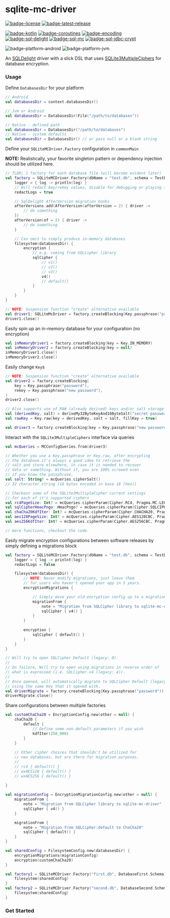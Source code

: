 # sqlite-mc-driver
[![badge-license]][url-license]
[![badge-latest-release]][url-latest-release]

[![badge-kotlin]][url-kotlin]
[![badge-coroutines]][url-coroutines]
[![badge-encoding]][url-encoding]
[![badge-sql-delight]][url-sql-delight]
[![badge-sql-mc]][url-sql-mc]
[![badge-sql-jdbc-crypt]][url-sql-jdbc-crypt]

![badge-platform-android]
![badge-platform-jvm]
<!--
![badge-platform-js]
![badge-platform-js-node]
![badge-platform-linux]
![badge-platform-macos]
![badge-platform-ios]
![badge-platform-tvos]
![badge-platform-watchos]
![badge-platform-wasm]
![badge-platform-windows]
![badge-support-android-native]
![badge-support-apple-silicon]
![badge-support-js-ir]
![badge-support-linux-arm]
![badge-support-linux-mips]
-->

An [SQLDelight][url-sql-delight] driver with a slick DSL that uses [SQLite3MultipleCiphers][url-sql-mc] for 
database encryption.

### Usage

Define `DatabasesDir` for your platform
```kotlin
// Android
val databasesDir = context.databasesDir()

// Jvm or Android
val databasesDir = DatabasesDir(File("/path/to/databases"))

// Native - defined path
val databasesDir = DatabasesDir("/path/to/databases")
// Native - system defaults
val databasesDir = DatabasesDir() // or pass null or a blank string
```

Define your `SQLiteMCDriver.Factory` configuration in `commonMain`

**NOTE:** Realistically, your favorite singleton pattern or dependency injection
should be utilized here.

```kotlin
// TLDR; 1 factory for each database file (will become evident later)
val factory = SQLiteMCDriver.Factory(dbName = "test.db", schema = TestDatabase.Schema) {
    logger = { log -> println(log) }
    // Will redact key/rekey values, disable for debugging or playing (default: true)
    redactLogs = true

    // SqlDelight AfterVersion migration hooks
    afterVersions.add(AfterVersion(afterVersion = 2) { driver ->
        // do something
    })
    afterVersion(of = 2) { driver ->
        // do something
    }

    // Can omit to simply produce in-memory databases
    filesystem(databasesDir) {        
        encryption {
            // e.g. coming from SQLCipher library
            sqlCipher {
                // v1()
                // v2()
                // v3()
                v4()
                // default()
            }
        }
    }
}

// NOTE: Suspension function "create" alternative available
val driver1: SQLiteMcDriver = factory.createBlocking(Key.passphrase("password"))
driver1.close()
```

Easily spin up an in-memory database for your configuration (no encryption)
```kotlin
val inMemoryDriver1 = factory.createBlocking(key = Key.IN_MEMORY)
val inMemoryDriver2 = factory.createBlocking(key = null)
inMemoryDriver1.close()
inMemoryDriver2.close()
```

Easily change `Key`s
```kotlin
// NOTE: Suspension function "create" alternative available
val driver2 = factory.createBlocking(
    key = Key.passphrase("password"),
    rekey = Key.passphrase("new password"),
)
driver2.close()

// Also supports use of RAW (already derived) keys and/or salt storage for SQLCipher & ChaCha20
val (derivedKey, salt) = deriveMy32ByteKeyAnd16ByteSalt("secret password") // however you want to do it
val rawKey = Key.raw(key = derivedKey, salt = salt, fillKey = true)

val driver3 = factory.createBlocking(key = Key.passphrase("new password"), rekey = rawKey)
```

Interact with the `SQLite3MultipleCiphers` interface via queries
```kotlin
val mcQueries = MCConfigQueries.from(driver3)

// Whether you use a Key.passphrase or Key.raw, after encrypting
// the database it's always a good idea to retrieve the
// salt and store elsewhere, in case it is needed to recover
// data or something. Without it, you are 100% screwed even
// if you know the passphrase.
val salt: String? = mcQueries.cipherSalt()
// 32 character string (16 bytes encoded in base 16 (hex))

// Checkout some of the SQLite3MultipleCipher current settings
// for each of it's supported ciphers
val rc4PageSize: Int? = mcQueries.cipherParam(Cipher.RC4, Pragma.MC.LEGACY_PAGE_SIZE)
val sqlCipherHmacPngo: HmacPngo? = mcQueries.cipherParam(Cipher.SQLCIPHER, Pragma.MC.HMAC_PNGO)
val chaCha20KdfIter: Int? = mcQueries.cipherParam(Cipher.CHACHA20, Pragma.MC.KDF_ITER)
val aes128PageSize: Int? = mcQueries.cipherParam(Cipher.AES128CBC, Pragma.MC.LEGACY_PAGE_SIZE)
val aes256KdfIter: Int? = mcQueries.cipherParam(Cipher.AES256CBC, Pragma.MC.KDF_ITER)

// more functions, checkout the code.
```

Easily migrate encryption configurations between software releases by simply defining a migrations block 

```kotlin
val factory = SQLiteMCDriver.Factory(dbName = "test.db", schema = TestDatabase.Schema) {
    logger = { log -> prinlnt(log) }
    redactLogs = false

    filesystem(databasesDir) {
        // NOTE: Never modify migrations, just leave them
        // for users who haven't opened your app in 5 years.
        encryptionMigrations {

            // Simply move your old encryption config up to a migration.
            migrationFrom {
                note = "Migration from SQLCipher library to sqlite-mc-driver"
                sqlCipher { v4() }
            }
        }
        
        encryption {
            sqlCipher { default() }
        }
    }
}

// Will try to open SQLCipher Default (legacy: 0).
// 
// On failure, Will try to open using migrations in reverse order of
// what is expressed (i.e. SQLCipher-v4 (legacy: 4)).
//
// Once opened, will automatically migrate to SQLCipher Default (legacy: 0)
// using the same Key that it opened with.
val driverMigrate = factory.createBlocking(Key.passphrase("password"))
driverMigrate.close()
```

Share configurations between multiple factories

```kotlin
val customChaCha20 = EncryptionConfig.new(other = null) {
    chaCha20 {
        default {
            // Define some non-default parameters if you wish
            kdfIter(250_000)
        }
    }
    
    // Other cipher choices that shouldn't be utilized for
    // new databases, but are there for migration purposes.
    //
    // rc4 { default() }
    // wxAES128 { default() }
    // wxAES256 { default() }
    
}

val migrationConfig = EncryptionMigrationConfig.new(other = null) {
    migrationFrom {
        note = "Migration from SQLCipher library to sqlite-mc-driver"
        sqlCipher { v4() }
    }

    migrationFrom {
        note = "Migration from SQLCipher:default to ChaCha20"
        sqlCipher { default() }
    }
}

val sharedConfig = FilesystemConfig.new(databasesDir) {
    encryptionMigrations(migrationConfig)
    encryption(customChaCha20)
}

val factory1 = SQLiteMCDriver.Factory("first.db", DatabaseFirst.Schema) {
    filesystem(sharedConfig)
}
val factory2 = SQLiteMCDriver.Factory("second.db", DatabaseSecond.Scheme) {
    filesystem(sharedConfig)
}
```

### Get Started

<!-- TAG_VERSION -->
[badge-latest-release]: https://img.shields.io/badge/latest--release-0.1.0--alpha01-blue.svg?style=flat
[badge-license]: https://img.shields.io/badge/license-Apache%20License%202.0-blue.svg?style=flat

<!-- TAG_DEPENDENCIES -->
[badge-kotlin]: https://img.shields.io/badge/kotlin-1.8.22-blue.svg?logo=kotlin
[badge-coroutines]: https://img.shields.io/badge/coroutines-1.7.3-blue.svg?logo=kotlin
[badge-encoding]: https://img.shields.io/badge/encoding-2.0.0-blue.svg?style=flat
[badge-sql-delight]: https://img.shields.io/badge/SQLDelight-2.0.0-blue.svg?style=flat
[badge-sql-mc]: https://img.shields.io/badge/SQLite3MultipleCiphers-1.6.2-blue.svg?style=flat
[badge-sql-jdbc-crypt]: https://img.shields.io/badge/sqlite--jdbc--crypt-3.41.2.1-blue.svg?style=flat

<!-- TAG_PLATFORMS -->
[badge-platform-android]: http://img.shields.io/badge/-android%20[minSdk%2023]-6EDB8D.svg?style=flat
[badge-platform-jvm]: http://img.shields.io/badge/-jvm-DB413D.svg?style=flat
[badge-platform-js]: http://img.shields.io/badge/-js-F8DB5D.svg?style=flat
[badge-platform-js-node]: https://img.shields.io/badge/-nodejs-68a063.svg?style=flat
[badge-platform-linux]: http://img.shields.io/badge/-linux-2D3F6C.svg?style=flat
[badge-platform-macos]: http://img.shields.io/badge/-macos-111111.svg?style=flat
[badge-platform-ios]: http://img.shields.io/badge/-ios-CDCDCD.svg?style=flat
[badge-platform-tvos]: http://img.shields.io/badge/-tvos-808080.svg?style=flat
[badge-platform-watchos]: http://img.shields.io/badge/-watchos-C0C0C0.svg?style=flat
[badge-platform-wasm]: https://img.shields.io/badge/-wasm-624FE8.svg?style=flat
[badge-platform-windows]: http://img.shields.io/badge/-windows-4D76CD.svg?style=flat
[badge-support-android-native]: http://img.shields.io/badge/support-[AndroidNative]-6EDB8D.svg?style=flat
[badge-support-apple-silicon]: http://img.shields.io/badge/support-[AppleSilicon]-43BBFF.svg?style=flat
[badge-support-js-ir]: https://img.shields.io/badge/support-[js--IR]-AAC4E0.svg?style=flat
[badge-support-linux-arm]: http://img.shields.io/badge/support-[LinuxArm]-2D3F6C.svg?style=flat
[badge-support-linux-mips]: http://img.shields.io/badge/support-[LinuxMIPS]-2D3F6C.svg?style=flat

[url-latest-release]: https://github.com/toxicity-io/sqlite-mc-driver/releases/latest
[url-license]: https://www.apache.org/licenses/LICENSE-2.0.txt

[url-kotlin]: https://kotlinlang.org
[url-coroutines]: https://github.com/Kotlin/kotlinx.coroutines
[url-encoding]: https://github.com/05nelsonm/encoding
[url-sql-delight]: https://github.com/cashapp/sqldelight
[url-sql-mc]: https://utelle.github.io/SQLite3MultipleCiphers/
[url-sql-jdbc-crypt]: https://github.com/Willena/sqlite-jdbc-crypt

